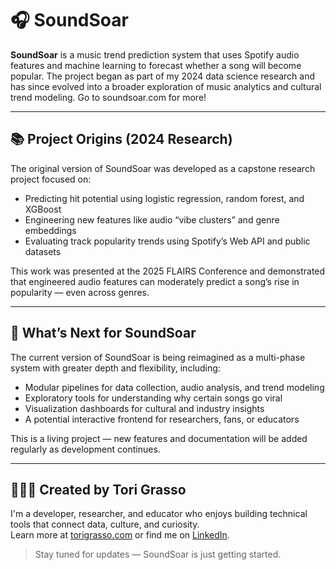 # 🎧 SoundSoar

**SoundSoar** is a music trend prediction system that uses Spotify audio features and machine learning to forecast whether a song will become popular. The project began as part of my 2024 data science research and has since evolved into a broader exploration of music analytics and cultural trend modeling. Go to soundsoar.com for more!

---

## 📚 Project Origins (2024 Research)

The original version of SoundSoar was developed as a capstone research project focused on:
- Predicting hit potential using logistic regression, random forest, and XGBoost
- Engineering new features like audio “vibe clusters” and genre embeddings
- Evaluating track popularity trends using Spotify’s Web API and public datasets

This work was presented at the 2025 FLAIRS Conference and demonstrated that engineered audio features can moderately predict a song’s rise in popularity — even across genres.

---

## 🔮 What’s Next for SoundSoar

The current version of SoundSoar is being reimagined as a multi-phase system with greater depth and flexibility, including:
- Modular pipelines for data collection, audio analysis, and trend modeling
- Exploratory tools for understanding why certain songs go viral
- Visualization dashboards for cultural and industry insights
- A potential interactive frontend for researchers, fans, or educators

This is a living project — new features and documentation will be added regularly as development continues.

---

## 👩🏼‍💻 Created by Tori Grasso

I'm a developer, researcher, and educator who enjoys building technical tools that connect data, culture, and curiosity.  
Learn more at [torigrasso.com](https://torigrasso.com) or find me on [LinkedIn](https://linkedin.com/in/victoria-tori-grasso).

> Stay tuned for updates — SoundSoar is just getting started.
